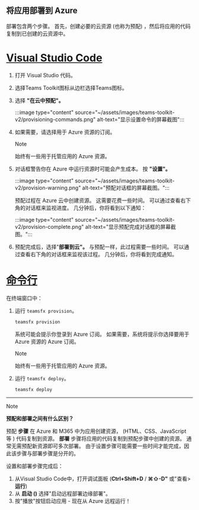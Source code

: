 ## <a name="deploy-your-app-to-azure"></a>将应用部署到 Azure

部署包含两个步骤。  首先，创建必要的云资源 (也称为预配) ，然后将应用的代码复制到已创建的云资源中。

# <a name="visual-studio-code"></a>[Visual Studio Code](#tab/vscode)

1. 打开 Visual Studio 代码。
1. 选择Teams Toolkit图标从边栏选择Teams图标。
1. 选择 **"在云中预配"。**

   :::image type="content" source="~/assets/images/teams-toolkit-v2/provisioning-commands.png" alt-text="显示设置命令的屏幕截图":::

1. 如果需要，请选择用于 Azure 资源的订阅。

   > [!NOTE]
   > 始终有一些用于托管应用的 Azure 资源。

1. 对话框警告你在 Azure 中运行资源时可能会产生成本。  按 **"设置"。**

   :::image type="content" source="~/assets/images/teams-toolkit-v2/provision-warning.png" alt-text="预配对话框的屏幕截图。":::

   预配过程在 Azure 云中创建资源。 这需要花费一些时间。 可以通过查看右下角的对话框来监视进度。 几分钟后，你将看到以下通知：

   :::image type="content" source="~/assets/images/teams-toolkit-v2/provision-complete.png" alt-text="显示预配完成对话框的屏幕截图。":::

1. 预配完成后，选择"**部署到云"。**  与预配一样，此过程需要一些时间。  可以通过查看右下角的对话框来监视该过程。 几分钟后，你将看到完成通知。

# <a name="command-line"></a>[命令行](#tab/cli)

在终端窗口中：

1. 运行 `teamsfx provision`。

   ``` bash
   teamsfx provision
   ```

   系统可能会提示你登录到 Azure 订阅。 如果需要，系统将提示你选择要用于 Azure 资源的 Azure 订阅。

   > [!NOTE]
   > 始终有一些用于托管应用的 Azure 资源。

1. 运行 `teamsfx deploy`。

   ``` bash
   teamsfx deploy
   ```

---

> [!NOTE]
> **预配和部署之间有什么区别？**
>
> 预配 **步骤** 在 Azure 和 M365 中为应用创建资源， (HTML、CSS、JavaScript 等 ) 代码复制到资源。 **部署** 步骤将应用的代码复制到预配步骤中创建的资源。 通常无需预配新资源即可多次部署。 由于设置步骤可能需要一些时间才能完成，因此该步骤与部署步骤是分开的。

设置和部署步骤完成后：

1. 从Visual Studio Code中，打开调试面板 (**Ctrl+Shift+D**  /  **⌘⇧-D"** 或"查看>**运行**) 
1. 从 **启动 ()** 选择"启动远程部署边缘部署"。
1. 按"播放"按钮启动应用 - 现在从 Azure 远程运行！
